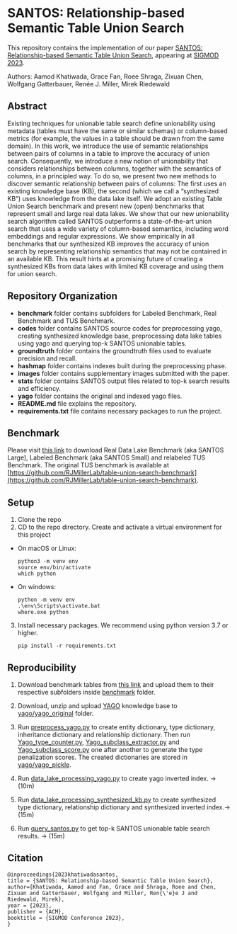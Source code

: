 # SANTOS: Relationship-based Semantic Table Union Search

This repository contains the implementation of our paper [SANTOS: Relationship-based Semantic Table Union Search](https://arxiv.org/abs/2209.13589), appearing at [SIGMOD 2023](https://2023.sigmod.org).

Authors: Aamod Khatiwada, Grace Fan, Roee Shraga, Zixuan Chen, Wolfgang Gatterbauer, Renée J. Miller, Mirek Riedewald

## Abstract

Existing techniques for unionable table search define unionability using metadata (tables must have the same or similar schemas) or column-based metrics (for example, the values in a table should be drawn from the same domain). In this work, we introduce the use of semantic relationships between pairs of columns in a table to improve the accuracy of union search. Consequently, we introduce a new notion of unionability that considers relationships between columns, together with the semantics of columns, in a principled way. To do so, we present two new methods to discover semantic relationship between pairs of columns: The first uses an existing knowledge base (KB), the second (which we call a “synthesized KB”) uses knowledge from the data lake itself. We adopt an existing Table Union Search benchmark and present new (open) benchmarks that represent small and large real data lakes. We show that our new unionability search algorithm called SANTOS outperforms a state-of-the-art union search that uses a wide variety of column-based semantics, including word embeddings and regular expressions. We show empirically in all benchmarks that our synthesized KB improves the accuracy of union search by representing relationship semantics that may not be contained in an available KB. This result hints at a promising future of creating a synthesized KBs from data lakes with limited KB coverage and using them for union search.

## Repository Organization

- **benchmark** folder contains subfolders for Labeled Benchmark, Real Benchmark and TUS Benchmark.
- **codes** folder contains SANTOS source codes for preprocessing yago, creating synthesized knowledge base, preprocessing data lake tables using yago and querying top-k SANTOS unionable tables.
- **groundtruth** folder contains the groundtruth files used to evaluate precision and recall.
- **hashmap** folder contains indexes built during the preprocessing phase.
- **images** folder contains supplementary images submitted with the paper.
- **stats** folder contains SANTOS output files related to top-k search results and efficiency.
- **yago** folder contains the original and indexed yago files.
- **README.md** file explains the repository.
- **requirements.txt** file contains necessary packages to run the project.

## Benchmark

Please visit [this link](https://drive.google.com/drive/folders/18aYj1ZwXnp4OLIsmx9khqZD0oblMp8cs?usp=sharing) to download Real Data Lake Benchmark (aka SANTOS Large), Labeled Benchmark (aka SANTOS Small) and relabeled TUS Benchmark. The original TUS benchmark is available at [https://github.com/RJMillerLab/table-union-search-benchmark](https://github.com/RJMillerLab/table-union-search-benchmark).

## Setup

1. Clone the repo
2. CD to the repo directory. Create and activate a virtual environment for this project  
  * On macOS or Linux:
      ```
      python3 -m venv env
      source env/bin/activate
      which python
      ```
  * On windows:
      ```
      python -m venv env
      .\env\Scripts\activate.bat
      where.exe python
      ```

3. Install necessary packages. We recommend using python version 3.7 or higher.
   ```
   pip install -r requirements.txt
   ```

## Reproducibility

1. Download benchmark tables from [this link](https://drive.google.com/drive/folders/18aYj1ZwXnp4OLIsmx9khqZD0oblMp8cs?usp=sharing) and upload them to their respective subfolders inside [benchmark](benchmark/) folder.

2. Download, unzip and upload [YAGO](https://yago-knowledge.org/downloads/yago-4) knowledge base to [yago/yago_original](yago/yago_original) folder.

3. Run [preprocess_yago.py](codes/preprocess_yago.py) to create entity dictionary, type dictionary, inheritance dictionary and relationship dictionary. Then run [Yago_type_counter.py](codes/Yago_type_counter.py), [Yago_subclass_extractor.py](codes/Yago_subclass_extractor.py) and [Yago_subclass_score.py](codes/Yago_subclass_score.py) one after another to generate the type penalization scores. The created dictionaries are stored in [yago/yago_pickle](yago/yago_pickle/).

4. Run [data_lake_processing_yago.py](codes/data_lake_processing_yago.py) to create yago inverted index. -> (10m)

5. Run [data_lake_processing_synthesized_kb.py](codes/data_lake_processing_synthesized_kb.py) to create synthesized type dictionary, relationship dictionary and synthesized inverted index.->(15m)

6. Run [query_santos.py](codes/query_santos.py) to get top-k SANTOS unionable table search results. -> (15m)

## Citation
```
@inproceedings{2023khatiwadasantos,
title = {SANTOS: Relationship-based Semantic Table Union Search},
author={Khatiwada, Aamod and Fan, Grace and Shraga, Roee and Chen, Zixuan and Gatterbauer, Wolfgang and Miller, Ren{\'e}e J and Riedewald, Mirek},
year = {2023},
publisher = {ACM},
booktitle = {SIGMOD Conference 2023},
}
```